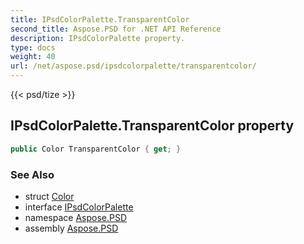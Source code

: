 ```yaml
---
title: IPsdColorPalette.TransparentColor
second_title: Aspose.PSD for .NET API Reference
description: IPsdColorPalette property. 
type: docs
weight: 40
url: /net/aspose.psd/ipsdcolorpalette/transparentcolor/
---
```

{{< psd/tize >}}
## IPsdColorPalette.TransparentColor property

```csharp
public Color TransparentColor { get; }
```

### See Also

* struct [Color](../../color/)
* interface [IPsdColorPalette](../)
* namespace [Aspose.PSD](../../ipsdcolorpalette/)
* assembly [Aspose.PSD](../../../)


